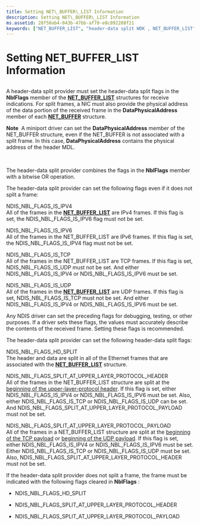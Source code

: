 ```yaml
---
title: Setting NET\_BUFFER\_LIST Information
description: Setting NET\_BUFFER\_LIST Information
ms.assetid: 28f50ab4-043b-47bb-af70-e8c892288f21
keywords: ["NET_BUFFER_LIST", "header-data split WDK , NET_BUFFER_LIST", "flags WDK header-data split"]
---
```


# Setting NET\_BUFFER\_LIST Information


## <a href="" id="ddk-setting-net-buffer-list-information-ng"></a>


A header-data split provider must set the header-data split flags in the **NblFlags** member of the [**NET\_BUFFER\_LIST**](https://msdn.microsoft.com/library/windows/hardware/ff568388) structures for receive indications. For split frames, a NIC must also provide the physical address of the data portion of the received frame in the **DataPhysicalAddress** member of each [**NET\_BUFFER**](https://msdn.microsoft.com/library/windows/hardware/ff568376) structure.

**Note**  A miniport driver can set the **DataPhysicalAddress** member of the NET\_BUFFER structure, even if the NET\_BUFFER is not associated with a split frame. In this case, **DataPhysicalAddress** contains the physical address of the header MDL.

 

The header-data split provider combines the flags in the **NblFlags** member with a bitwise OR operation.

The header-data split provider can set the following flags even if it does not split a frame:

<a href="" id="ndis-nbl-flags-is-ipv4"></a>NDIS\_NBL\_FLAGS\_IS\_IPV4  
All of the frames in the [**NET\_BUFFER\_LIST**](https://msdn.microsoft.com/library/windows/hardware/ff568388) are IPv4 frames. If this flag is set, the NDIS\_NBL\_FLAGS\_IS\_IPV6 flag must not be set.

<a href="" id="ndis-nbl-flags-is-ipv6"></a>NDIS\_NBL\_FLAGS\_IS\_IPV6  
All of the frames in the NET\_BUFFER\_LIST are IPv6 frames. If this flag is set, the NDIS\_NBL\_FLAGS\_IS\_IPV4 flag must not be set.

<a href="" id="ndis-nbl-flags-is-tcp"></a>NDIS\_NBL\_FLAGS\_IS\_TCP  
All of the frames in the NET\_BUFFER\_LIST are TCP frames. If this flag is set, NDIS\_NBL\_FLAGS\_IS\_UDP must not be set. And either NDIS\_NBL\_FLAGS\_IS\_IPV4 or NDIS\_NBL\_FLAGS\_IS\_IPV6 must be set.

<a href="" id="ndis-nbl-flags-is-udp"></a>NDIS\_NBL\_FLAGS\_IS\_UDP  
All of the frames in the [**NET\_BUFFER\_LIST**](https://msdn.microsoft.com/library/windows/hardware/ff568388) are UDP frames. If this flag is set, NDIS\_NBL\_FLAGS\_IS\_TCP must not be set. And either NDIS\_NBL\_FLAGS\_IS\_IPV4 or NDIS\_NBL\_FLAGS\_IS\_IPV6 must be set.

Any NDIS driver can set the preceding flags for debugging, testing, or other purposes. If a driver sets these flags, the values must accurately describe the contents of the received frame. Setting these flags is recommended.

The header-data split provider can set the following header-data split flags:

<a href="" id="ndis-nbl-flags-hd-split"></a>NDIS\_NBL\_FLAGS\_HD\_SPLIT  
The header and data are split in all of the Ethernet frames that are associated with the [**NET\_BUFFER\_LIST**](https://msdn.microsoft.com/library/windows/hardware/ff568388) structure.

<a href="" id="ndis-nbl-flags-split-at-upper-layer-protocol-header"></a>NDIS\_NBL\_FLAGS\_SPLIT\_AT\_UPPER\_LAYER\_PROTOCOL\_HEADER  
All of the frames in the NET\_BUFFER\_LIST structure are split at the [beginning of the upper-layer-protocol header](splitting-frames-at-the-beginning-of-the-upper-layer-protocol-headers.md). If this flag is set, either NDIS\_NBL\_FLAGS\_IS\_IPV4 or NDIS\_NBL\_FLAGS\_IS\_IPV6 must be set. Also, either NDIS\_NBL\_FLAGS\_IS\_TCP or NDIS\_NBL\_FLAGS\_IS\_UDP can be set. And NDIS\_NBL\_FLAGS\_SPLIT\_AT\_UPPER\_LAYER\_PROTOCOL\_PAYLOAD must not be set.

<a href="" id="ndis-nbl-flags-split-at-upper-layer-protocol-payload"></a>NDIS\_NBL\_FLAGS\_SPLIT\_AT\_UPPER\_LAYER\_PROTOCOL\_PAYLOAD  
All of the frames in a NET\_BUFFER\_LIST structure are split at the [beginning of the TCP payload](splitting-frames-at-the-tcp-payload.md) or [beginning of the UDP payload](splitting-frames-at-the-udp-payload.md). If this flag is set, either NDIS\_NBL\_FLAGS\_IS\_IPV4 or NDIS\_NBL\_FLAGS\_IS\_IPV6 must be set. Either NDIS\_NBL\_FLAGS\_IS\_TCP or NDIS\_NBL\_FLAGS\_IS\_UDP must be set. Also, NDIS\_NBL\_FLAGS\_SPLIT\_AT\_UPPER\_LAYER\_PROTOCOL\_HEADER must not be set.

If the header-data split provider does not split a frame, the frame must be indicated with the following flags cleared in **NblFlags** :

-   NDIS\_NBL\_FLAGS\_HD\_SPLIT

-   NDIS\_NBL\_FLAGS\_SPLIT\_AT\_UPPER\_LAYER\_PROTOCOL\_HEADER

-   NDIS\_NBL\_FLAGS\_SPLIT\_AT\_UPPER\_LAYER\_PROTOCOL\_PAYLOAD

 

 





